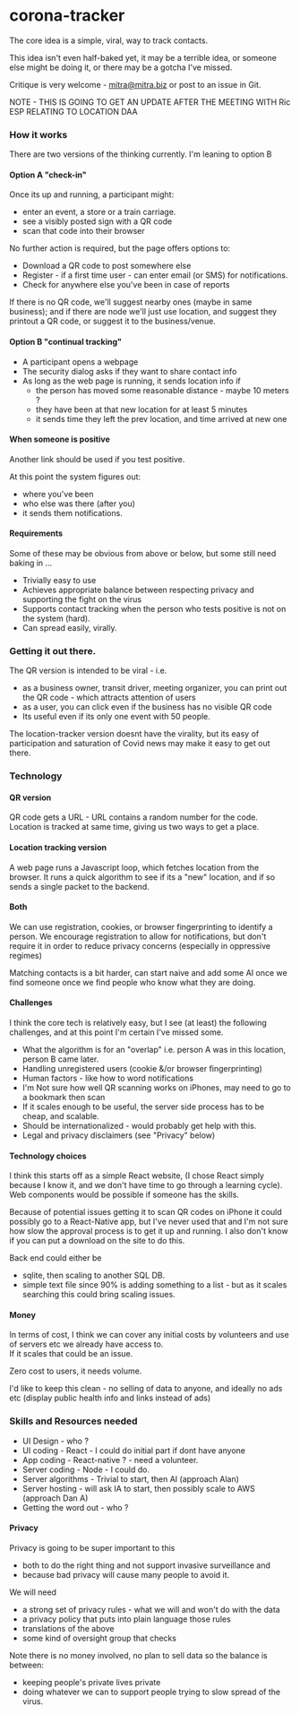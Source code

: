 # corona-tracker

The core idea is a simple, viral, way to track contacts. 

This idea isn't even half-baked yet, it may be a terrible idea, 
or someone else might be doing it, or there may be a gotcha I've missed. 

Critique is very welcome - mitra@mitra.biz or post to an issue in Git.

NOTE - THIS IS GOING TO GET AN UPDATE AFTER THE MEETING WITH Ric ESP RELATING TO LOCATION DAA

### How it works 
There are two versions of the thinking currently. I'm leaning to option B

#### Option A "check-in"

Once its up and running, a participant might: 
* enter an event, a store or a train carriage.
* see a visibly posted sign with a QR code
* scan that code into their browser

No further action is required, but the page offers options to:
* Download a QR code to post somewhere else
* Register - if a first time user - can enter email (or SMS) for notifications.
* Check for anywhere else you've been in case of reports

If there is no QR code, we'll suggest nearby ones (maybe in same business);
and if there are node we'll just use location, 
and suggest they printout a QR code, or suggest it to the business/venue.

#### Option B "continual tracking"

* A participant opens a webpage
* The security dialog asks if they want to share contact info
* As long as the web page is running, it sends location info if 
  - the person has moved some reasonable distance - maybe 10 meters ?
  - they have been at that new location for at least 5 minutes
  - it sends time they left the prev location, and time arrived at new one

#### When someone is positive

Another link should be used if you test positive.

At this point the system figures out:
* where you've been
* who else was there (after you) 
* it sends them notifications. 

#### Requirements 

Some of these may be obvious from above or below, but some still need baking in ...

* Trivially easy to use
* Achieves appropriate balance between respecting privacy and supporting the fight on the virus
* Supports contact tracking when the person who tests positive is not on the system (hard). 
* Can spread easily, virally. 

### Getting it out there.

The QR version is intended to be viral - i.e.
* as a business owner, transit driver, meeting organizer, 
  you can print out the QR code - which attracts attention of users
* as a user, you can click even if the business has no visible QR code
* Its useful even if its only one event with 50 people. 

The location-tracker version doesnt have the virality, but its easy of participation
and saturation of Covid news may make it easy to get out there. 

### Technology

#### QR version
QR code gets a URL - URL contains a random number for the code. 
Location is tracked at same time, giving us two ways to get a place.

#### Location tracking version
A web page runs a Javascript loop, which fetches location from the browser.
It runs a quick algorithm to see if its a "new" location, and if so sends a single
packet to the backend. 

#### Both
We can use registration, cookies, 
or browser fingerprinting to identify a person. 
We encourage registration to allow for notifications, but don't require it
in order to reduce privacy concerns (especially in oppressive regimes)

Matching contacts is a bit harder, can start naive 
and add some AI once we find someone once we find people who know what they are 
doing. 

#### Challenges

I think the core tech is relatively easy, 
but I see (at least) the following challenges, 
and at this point I'm certain I've missed some.

* What the algorithm is for an "overlap" i.e. person A was in this location, 
  person B came later.
* Handling unregistered users (cookie &/or browser fingerprinting)
* Human factors - like how to word notifications
* I'm Not sure how well QR scanning works on iPhones,
  may need to go to a bookmark then scan
* If it scales enough to be useful, the server side process has to be cheap,
  and scalable. 
* Should be internationalized - would probably get help with this. 
* Legal and privacy disclaimers (see "Privacy" below)

#### Technology choices

I think this starts off as a simple React website, 
(I chose React simply because I know it, and we don't have time to go through 
a learning cycle). 
Web components would be possible if someone has the skills.

Because of potential issues getting it to scan QR codes on iPhone it could
possibly go to a React-Native app, but I've never used that and I'm not sure
how slow the approval process is to get it up and running. 
I also don't know if you can put a download on the site to do this. 

Back end could either be
* sqlite, then scaling to another SQL DB.
* simple text file since 90% is adding something to a list - 
  but as it scales searching this could bring scaling issues.

#### Money

In terms of cost, I think we can cover any initial costs by volunteers
and use of servers etc we already have access to.  
If it scales that could be an issue.

Zero cost to users, it needs volume.

I'd like to keep this clean - no selling of data to anyone, 
and ideally no ads etc (display public health info and links instead of ads)

### Skills and Resources needed

* UI Design - who ?
* UI coding - React - I could do initial part if dont have anyone
* App coding - React-native ? - need a volunteer.
* Server coding - Node - I could do.
* Server algorithms - Trivial to start, then AI (approach Alan)
* Server hosting - will ask IA to start, then possibly scale to AWS (approach Dan A)
* Getting the word out - who ?

#### Privacy

Privacy is going to be super important to this 
- both to do the right thing and not support invasive surveillance and 
- because bad privacy will cause many people to avoid it. 

We will need 
* a strong set of privacy rules - what we will and won't do with the data
* a privacy policy that puts into plain language those rules
* translations of the above
* some kind of oversight group that checks

Note there is no money involved, no plan to sell data so the balance is between:
- keeping people's private lives private
- doing whatever we can to support people trying to slow spread of the virus.

